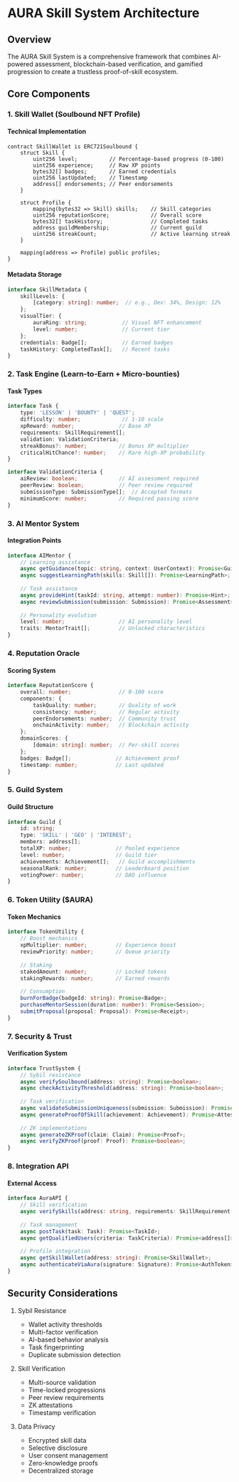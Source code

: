 # AURA Skill System Architecture

## Overview

The AURA Skill System is a comprehensive framework that combines AI-powered assessment, blockchain-based verification, and gamified progression to create a trustless proof-of-skill ecosystem.

## Core Components

### 1. Skill Wallet (Soulbound NFT Profile)

#### Technical Implementation
```solidity
contract SkillWallet is ERC721Soulbound {
    struct Skill {
        uint256 level;          // Percentage-based progress (0-100)
        uint256 experience;     // Raw XP points
        bytes32[] badges;       // Earned credentials
        uint256 lastUpdated;    // Timestamp
        address[] endorsements; // Peer endorsements
    }
    
    struct Profile {
        mapping(bytes32 => Skill) skills;    // Skill categories
        uint256 reputationScore;             // Overall score
        bytes32[] taskHistory;               // Completed tasks
        address guildMembership;             // Current guild
        uint256 streakCount;                 // Active learning streak
    }
    
    mapping(address => Profile) public profiles;
}
```

#### Metadata Storage
```typescript
interface SkillMetadata {
    skillLevels: {
        [category: string]: number;  // e.g., Dev: 34%, Design: 12%
    };
    visualTier: {
        auraRing: string;           // Visual NFT enhancement
        level: number;              // Current tier
    };
    credentials: Badge[];           // Earned badges
    taskHistory: CompletedTask[];   // Recent tasks
}
```

### 2. Task Engine (Learn-to-Earn + Micro-bounties)

#### Task Types
```typescript
interface Task {
    type: 'LESSON' | 'BOUNTY' | 'QUEST';
    difficulty: number;             // 1-10 scale
    xpReward: number;              // Base XP
    requirements: SkillRequirement[];
    validation: ValidationCriteria;
    streakBonus?: number;          // Bonus XP multiplier
    criticalHitChance?: number;    // Rare high-XP probability
}

interface ValidationCriteria {
    aiReview: boolean;             // AI assessment required
    peerReview: boolean;           // Peer review required
    submissionType: SubmissionType[];  // Accepted formats
    minimumScore: number;          // Required passing score
}
```

### 3. AI Mentor System

#### Integration Points
```typescript
interface AIMentor {
    // Learning assistance
    async getGuidance(topic: string, context: UserContext): Promise<Guidance>;
    async suggestLearningPath(skills: Skill[]): Promise<LearningPath>;
    
    // Task assistance
    async provideHint(taskId: string, attempt: number): Promise<Hint>;
    async reviewSubmission(submission: Submission): Promise<Assessment>;
    
    // Personality evolution
    level: number;                 // AI personality level
    traits: MentorTrait[];         // Unlocked characteristics
}
```

### 4. Reputation Oracle

#### Scoring System
```typescript
interface ReputationScore {
    overall: number;               // 0-100 score
    components: {
        taskQuality: number;       // Quality of work
        consistency: number;       // Regular activity
        peerEndorsements: number;  // Community trust
        onchainActivity: number;   // Blockchain activity
    };
    domainScores: {
        [domain: string]: number;  // Per-skill scores
    };
    badges: Badge[];              // Achievement proof
    timestamp: number;            // Last updated
}
```

### 5. Guild System

#### Guild Structure
```typescript
interface Guild {
    id: string;
    type: 'SKILL' | 'GEO' | 'INTEREST';
    members: address[];
    totalXP: number;              // Pooled experience
    level: number;                // Guild tier
    achievements: Achievement[];   // Guild accomplishments
    seasonalRank: number;         // Leaderboard position
    votingPower: number;          // DAO influence
}
```

### 6. Token Utility ($AURA)

#### Token Mechanics
```typescript
interface TokenUtility {
    // Boost mechanics
    xpMultiplier: number;         // Experience boost
    reviewPriority: number;       // Queue priority
    
    // Staking
    stakedAmount: number;         // Locked tokens
    stakingRewards: number;       // Earned rewards
    
    // Consumption
    burnForBadge(badgeId: string): Promise<Badge>;
    purchaseMentorSession(duration: number): Promise<Session>;
    submitProposal(proposal: Proposal): Promise<Receipt>;
}
```

### 7. Security & Trust

#### Verification System
```typescript
interface TrustSystem {
    // Sybil resistance
    async verifySoulbound(address: string): Promise<boolean>;
    async checkActivityThreshold(address: string): Promise<boolean>;
    
    // Task verification
    async validateSubmissionUniqueness(submission: Submission): Promise<boolean>;
    async generateProofOfSkill(achievement: Achievement): Promise<Attestation>;
    
    // ZK implementations
    async generateZKProof(claim: Claim): Promise<Proof>;
    async verifyZKProof(proof: Proof): Promise<boolean>;
}
```

### 8. Integration API

#### External Access
```typescript
interface AuraAPI {
    // Skill verification
    async verifySkills(address: string, requirements: SkillRequirement[]): Promise<boolean>;
    
    // Task management
    async postTask(task: Task): Promise<TaskId>;
    async getQualifiedUsers(criteria: TaskCriteria): Promise<address[]>;
    
    // Profile integration
    async getSkillWallet(address: string): Promise<SkillWallet>;
    async authenticateViaAura(signature: Signature): Promise<AuthToken>;
}
```

## Security Considerations

1. Sybil Resistance
   - Wallet activity thresholds
   - Multi-factor verification
   - AI-based behavior analysis
   - Task fingerprinting
   - Duplicate submission detection

2. Skill Verification
   - Multi-source validation
   - Time-locked progressions
   - Peer review requirements
   - ZK attestations
   - Timestamp verification

3. Data Privacy
   - Encrypted skill data
   - Selective disclosure
   - User consent management
   - Zero-knowledge proofs
   - Decentralized storage 